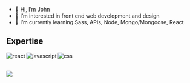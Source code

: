 - 👋 Hi, I’m John
- 👀 I’m interested in front end web development and design
- 🌱 I’m currently learning Sass, APIs, Node, Mongo/Mongoose, React

## Expertise
<img align="left" alt="react" src="https://img.shields.io/badge/react%20-%2320232a.svg?&style=for-the-badge&logo=react&logoColor=%2361DAFB" />
<img align="left" alt="javascript" src="https://img.shields.io/badge/-Javascript-purple?style=for-the-badge&logo=javascript" />
<img align="left" alt="css" src="https://img.shields.io/badge/-Css-blue?style=for-the-badge&logo=css" />


<br>
<br>

![](https://visitor-badge.laobi.icu/badge?page_id=Kijimai.Kijimai)


